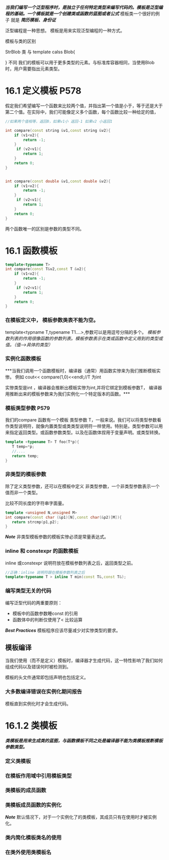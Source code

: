 ***当我们编写一个泛型程序时，是独立于任何特定类型来编写代码的。模板是泛型编程的基础。一个模板就是一个创建类或函数的蓝图或者公式***
模板类一个很好的例子 就是 ***简历模板、身份证***

泛型编程是一种思想。 模板是用来实现泛型编程的一种方式。

模板与类的区别

StrBlob 类
与
template<T> calss Blob{

}
不同 我们的模板可以用于更多类型的元素。与标准库容器相同，当使用Blob 时，用户需要指出元素类型。

# 16.1 定义模板 P578
假定我们希望编写一个函数来比较两个值，并指出第一个值是小于，等于还是大于第二个值。在实际中，我们可能像定义多个函数，每个函数比较一种给定的值，
```cpp
//如果两个值相等，返回0，如果v1小 返回-1 如果v2 小返回1

int compare(const string &v1,const string &v2){
    if (v1<v2){
        return -1;
    }
     if (v2<v1){
        return 1;
    }
    return 0;
}


int compare(const double &v1,const double &v2){
    if (v1<v2){
        return -1;
    }
     if (v2<v1){
        return 1;
    }
    return 0;
}

```
两个函数唯一的区别是参数的类型不同。

# 16.1 函数模板
```cpp
template<typename T> 
int compare(const T&v2,const T &v2){
    if (v1<v2){
        return -1;
    }
     if (v2<v1){
        return 1;
    }
    return 0;
}

```

### 在模板定义中， 模板参数类表不能为空。
template<typname T,typename T1....>,参数可以是用逗号分隔的多个。
*模板参数列表的作用很像函数的参数列表。模板参数表示在类或函数中定义用到的类型或值。（值-->具体的类型）*

### 实例化函数模板
***当我们调用一个函数模板时，编译器（通常）用函数实惨来为我们推断模板实惨。
例如
 cout<< compare(1,0)<<endl;//T 为int 

 实惨类型是int ，编译器会推断出模板实惨为int,并将它绑定到模板参数T，
 编译器用推断出来的模板参数来为我们实例化一个特定版本的函数。***

 ### 模板类型参数 P579
 我们的compare 函数有一个模板 类型参数 T，一般来说。我们可以将类型参数看作类型说明符，就像内置类型或类类型说明符一样使用。特别是。类型参数可以用来指定返回类型。或函数参数类型。以及在函数体捏用于变量声明。或类型转换。
 ```cpp
template <typename T> T foo(T*p){
    T temp=*p;
    //....
    return temp;
}
 ```

 ### 非类型的模板参数
 除了定义类型参数，还可以在模板中定义 非类型参数，一个非类型参数表示一个值而非一个类型。

 比较不同长度的字符串字面量。

 ```cpp
template <unsigned N,unsigned M>
int compare(const char (&p1)[N],const char(&p2)[M]){
    return strcmp(p1,p2);
}
 ```
 ***Note***
 非类型模板参数的模板实惨必须是常量表达式。

 ### inline 和 constexpr 的函数模板

 inline 或constexpr 说明符放在模板参数列表之后，返回类型之前。

```cpp
//正确：inline 说明符跟在模板参数列表之后
template<typename T > inline T min(const T&,const T&);
```

### 编写类型无关的代码
编写泛型代码的两重要原则：
- 模板中的函数参数睡const 的引用
- 函数体中的判断仅使用了<  比较运算

***Best Practices***
模板程序应该尽量减少对实惨类型的要求。

## 模板编译
当我们使用（而不是定义）模板时，编译器才生成代码，这一特性影响了我们如何组成代码以及错误何时被检测到。

模板的头文件通常即包括声明也包括定义。

### 大多数编译错误在实例化期间报告
模板直到实例化时才会生成代码。

# 16.1.2 类模板
***类模板是用来生成类的蓝图，与函数模板不同之处是编译器不能为类模板推断模板参数类型。***

### 定义类模板

### 在模板作用域中引用模板类型
### 类模板的成员函数
### 类模板成员函数的实例化

***Note***
 默认情况下，对于一个实例化了的类模板，其成员只有在使用时才被实例化。


 ### 类内简化模板类名的使用
 ### 在类外使用类模板名






